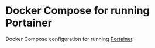 # Docker Compose for running Portainer

Docker Compose configuration for running [Portainer](https://portainer.io/).
